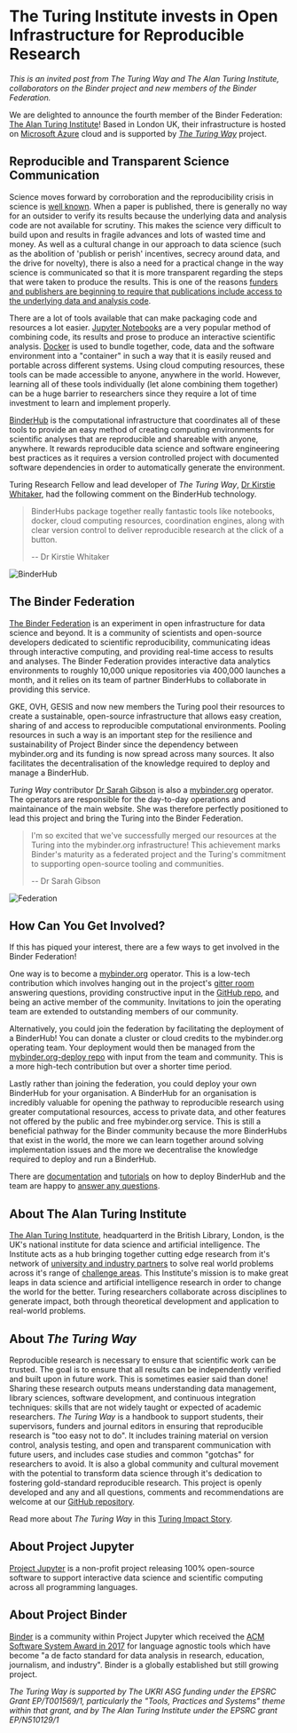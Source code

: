 # The Turing Institute invests in Open Infrastructure for Reproducible Research

_This is an invited post from The Turing Way and The Alan Turing Institute, collaborators on the Binder project and new members of the Binder Federation._

We are delighted to announce the fourth member of the Binder Federation: [The Alan Turing Institute](https://www.turing.ac.uk/)!
Based in London UK, their infrastructure is hosted on [Microsoft Azure](https://azure.microsoft.com/en-gb/) cloud and is supported by [_The Turing Way_](https://github.com/alan-turing-institute/the-turing-way) project.

## Reproducible and Transparent Science Communication

Science moves forward by corroboration and the reproducibility crisis in science is [well known](https://www.nature.com/collections/prbfkwmwvz).
When a paper is published, there is generally no way for an outsider to verify its results because the underlying data and analysis code are not available for scrutiny.
This makes the science very difficult to build upon and results in fragile advances and lots of wasted time and money.
As well as a cultural change in our approach to data science (such as the abolition of 'publish or perish' incentives, secrecy around data, and the drive for novelty), there is also a need for a practical change in the way science is communicated so that it is more transparent regarding the steps that were taken to produce the results.
This is one of the reasons [funders and publishers are beginning to require that publications include access to the underlying data and analysis code](https://www.data.cam.ac.uk/funders).

There are a lot of tools available that can make packaging code and resources a lot easier.
[Jupyter Notebooks](https://jupyter-notebook.readthedocs.io/en/stable/notebook.html) are a very popular method of combining code, its results and prose to produce an interactive scientific analysis.
[Docker](https://docs.docker.com/engine/docker-overview/) is used to bundle together, code, data and the software environment into a "container" in such a way that it is easily reused and portable across different systems.
Using cloud computing resources, these tools can be made accessible to anyone, anywhere in the world.
However, learning all of these tools individually (let alone combining them together) can be a huge barrier to researchers since they require a lot of time investment to learn and implement properly.

[BinderHub](https://binderhub.readthedocs.io/en/latest/) is the computational infrastructure that coordinates all of these tools to provide an easy method of creating computing environments for scientific analyses that are reproducible and shareable with anyone, anywhere.
It rewards reproducible data science and software engineering best practices as it requires a version controlled project with documented software dependencies in order to automatically generate the environment.

Turing Research Fellow and lead developer of _The Turing Way_, [Dr Kirstie Whitaker](https://www.turing.ac.uk/people/researchers/kirstie-whitaker), had the following comment on the BinderHub technology.

> BinderHubs package together really fantastic tools like notebooks, docker, cloud computing resources, coordination engines, along with clear version control to deliver reproducible research at the click of a button.
>
> -- Dr Kirstie Whitaker

![BinderHub](https://zenodo.org/api/iiif/v2/e4125eaf-b456-4097-85fc-6a2e80482d1c:96c70193-2f9e-442d-8cf8-21485d8864e1:1728_TURI_Book%20sprint_45%20repo2docker_040619_v2_MK.jpg/full/750,/0/default.jpg)

## The Binder Federation

[The Binder Federation](https://blog.jupyter.org/the-international-binder-federation-4f6235c1537e) is an experiment in open infrastructure for data science and beyond.
It is a community of scientists and open-source developers dedicated to scientific reproducibility, communicating ideas through interactive computing, and providing real-time access to results and analyses.
The Binder Federation provides interactive data analytics environments to roughly 10,000 unique repositories via 400,000 launches a month, and it relies on its team of partner BinderHubs to collaborate in providing this service.

GKE, OVH, GESIS and now new members the Turing pool their resources to create a sustainable, open-source infrastructure that allows easy creation, sharing of and access to reproducible computational environments.
Pooling resources in such a way is an important step for the resilience and sustainability of Project Binder since the dependency between mybinder.org and its funding is now spread across many sources.
It also facilitates the decentralisation of the knowledge required to deploy and manage a BinderHub.

_Turing Way_ contributor [Dr Sarah Gibson](https://www.turing.ac.uk/people/researchers/sarah-gibson) is also a [mybinder.org](https://mybinder.org) operator.
The operators are responsible for the day-to-day operations and maintainance of the main website.
She was therefore perfectly positioned to lead this project and bring the Turing into the Binder Federation.

> I'm so excited that we've successfully merged our resources at the Turing into the mybinder.org infrastructure!
> This achievement marks Binder's maturity as a federated project and the Turing's commitment to supporting open-source tooling and communities.
>
> -- Dr Sarah Gibson

![Federation](https://miro.medium.com/max/1666/1*KU35naJhl1LSDxKY8gog4g.png)

## How Can You Get Involved?

If this has piqued your interest, there are a few ways to get involved in the Binder Federation!

One way is to become a [mybinder.org](https://mybinder.org) operator.
This is a low-tech contribution which involves hanging out in the project's [gitter room](https://gitter.im/jupyterhub/binder) answering questions, providing constructive input in the [GitHub repo](https://github.com/jupyterhub/binderhub), and being an active member of the community.
Invitations to join the operating team are extended to outstanding members of our community.

Alternatively, you could join the federation by facilitating the deployment of a  BinderHub!
You can donate a cluster or cloud credits to the mybinder.org operating team.
Your deployment would then be managed from the [mybinder.org-deploy repo](https://github.com/jupyterhub/mybinder.org-deploy) with input from the team and community.
This is a more high-tech contribution but over a shorter time period.

Lastly rather than joining the federation, you could deploy your own BinderHub for your organisation.
A BinderHub for an organisation is incredibly valuable for opening the pathway to reproducible research using greater computational resources, access to private data, and other features not offered by the public and free mybinder.org service.
This is still a beneficial pathway for the Binder community because the more BinderHubs that exist in the world, the more we can learn together around solving implementation issues and the more we decentralise the knowledge required to deploy and run a BinderHub.

There are [documentation](https://binderhub.readthedocs.io) and [tutorials](https://bit.ly/zero-to-binderhub-workshop) on how to deploy BinderHub and the team are happy to [answer any questions](https://gitter.im/jupyterhub/binder).

## About The Alan Turing Institute

[The Alan Turing Institute](https://turing.ac.uk), headquarterd in the British Library, London, is the UK's national institute for data science and artificial intelligence.
The Institute acts as a hub bringing together cutting edge research from it's network of [university and industry partners](https://www.turing.ac.uk/collaborate-turing/current-partnerships-and-collaborations) to solve real world problems across it's range of [challenge areas](https://www.turing.ac.uk/research/challenges).
This Institute's mission is to make great leaps in data science and artificial intelligence research in order to change the world for the better.
Turing researchers collaborate across disciplines to generate impact, both through theoretical development and application to real-world problems.

## About _The Turing Way_

Reproducible research is necessary to ensure that scientific work can be trusted.
The goal is to ensure that all results can be independently verified and built upon in future work.
This is sometimes easier said than done!
Sharing these research outputs means understanding data management, library sciences, software development, and continuous integration techniques: skills that are not widely taught or expected of academic researchers.
_The Turing Way_ is a handbook to support students, their supervisors, funders and journal editors in ensuring that reproducible research is "too easy not to do".
It includes training material on version control, analysis testing, and open and transparent communication with future users, and includes case studies and common "gotchas" for researchers to avoid.
It is also a global community and cultural movement with the potential to transform data science through it's dedication to fostering gold-standard reproducible research.
This project is openly developed and any and all questions, comments and recommendations are welcome at our [GitHub repository](https://github.com/alan-turing-institute/the-turing-way).

Read more about _The Turing Way_ in this [Turing Impact Story](https://www.turing.ac.uk/research/impact-stories/changing-culture-data-science).

## About Project Jupyter

[Project Jupyter](https://jupyter.org) is a non-profit project releasing 100% open-source software to support interactive data science and scientific computing across all programming languages.

## About Project Binder

[Binder](https://mybinder.readthedocs.io/en/latest/about.html) is a community within Project Jupyter which received the [ACM Software System Award in 2017](https://awards.acm.org/award_winners/perez_9039634) for language agnostic tools which have become "a de facto standard for data analysis in research, education, journalism, and industry".
Binder is a globally established but still growing project.

_The Turing Way is supported by The UKRI ASG funding under the EPSRC Grant EP/T001569/1, particularly the "Tools, Practices and Systems" theme within that grant, and by The Alan Turing Institute under the EPSRC grant EP/N510129/1_
